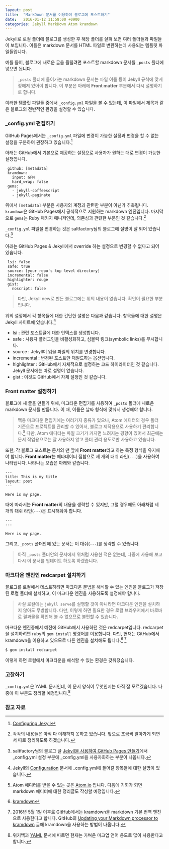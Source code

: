```yaml
---
layout: post
title:  "MarkDown 문서를 이용하여 블로그에 포스트하기"
date:   2016-01-12 11:58:00 +0900
categories: Jekyll MarkDown Atom kramdown
---
```


Jekyll로 로컬 폴더에 블로그를 생성한 후 해당 폴더를 살펴 보면 여러 폴더들과 파일들이 보입니다. 이들은 markdown 문서를 HTML 파일로 변환하는데 사용되는 템플릿 파일들입니다. 

예를 들어, 블로그에 새로운 글을 올릴려면 포스트할 markdown 문서를 `_posts` 폴더에 넣으면 됩니다. 

> `_posts` 폴더에 들어가는 markdown 문서는 파일 이름 등이 Jekyll 규칙에 맞게 정해져 있어야 합니다. 이 부분은 아래에 **Front matter** 부분에서 다시 설명하기로 합니다.

이러한 템플릿 파일들 중에서 `_config.yml` 파일을 볼 수 있는데, 이 파일에서 제목과 같은 블로그의 전반적인 환경을 설정할 수 있습니다. 

### \_config.yml 편집하기

GitHub Pages에서는 `_config.yml` 파일에 변경이 가능한 설정과 변경을 할 수 없는 설정을 구분하여 권장하고 있습니다.[^Configuring_GitHub]

아래는 GitHub에서 기본으로 제공하는 설정으로 사용자가 원하는 대로 변경이 가능한 설정입니다. 

```
 github: [metadata]
 kramdown:
   input: GFM
   hard_wrap: false
 gems:
   - jekyll-coffeescript
   - jekyll-paginate
```

위에서 `[metadata]` 부분은 사용자의 계정과 관련한 부분이 아닌가 추측됩니다. `kramdown`은 GitHub Pages에서 공식적으로 지원하는 markdown 엔진입니다. 마지막으로 `gems`는 Ruby 패키지 매니저인데, 의존성과 관련한 부분인 것 같습니다.[^Configuring_Question] 

`_config.yml` 파일을 변경하는 것은 saltfactory님의 블로그에 설명이 잘 되어 있습니다.[^saltfactory]

아래는 GitHub Pages & Jekyll에서 override 하는 설정으로 변경할 수 없다고 되어 있습니다. 

```
 lsi: false
 safe: true
 source: [your repo's top level directory]
 incremental: false
 highlighter: rouge
 gist:
   noscript: false
```

> 다만, Jekyll new로 만든 블로그에는 위의 내용이 없습니다. 확인이 필요한 부분입니다. 

위의 설정에서 각 항목들에 대한 간단한 설명은 다음과 같습니다. 항목들에 대한 설명은 Jekyll 사이트에 있습니다.[^Configuration_Jekyll]

* lsi : 관련 포스트글에 대한 인덱스를 생성합니다.
* safe : 사용자 플러그인을 비활성화하고, 심볼릭 링크(symbolic links)를 무시합니다.
* source : Jekyll이 읽을 파일의 위치를 변경합니다.
* incremental : 변경된 포스트만 재빌드하는 옵션입니다.
* highlighter : GitHub에서 자체적으로 설정하는 코드 하이라이터인 것 같습니다. Jekyll 문서에는 따로 설명이 없습니다.
* gist : 이것도 GitHub에서 자체 설정인 것 같습니다.

### Front matter 설정하기

블로그에 새 글을 만들기 위해, 마크타운 편집기를 사용하여 `_posts` 폴더에 새로운 markdown 문서를 만듭니다. 이 때, 이름은 날짜 형식에 맞춰서 생성해야 합니다.

> 맥용 마크다운 편집기에는 여러가지 종류가 있으나, Atom 에디터의 경우 폴더 기준으로 프로젝트를 관리할 수 있어서, 블로그 제작용으로 사용하기 편리합니다.[^Atom] 다만, Atom 에디터는 파일 크기가 커지면 느려지는 경향이 있어서 최근에는 문서 작업용으로는 잘 사용하지 않고 폴더 관리 용도로만 사용하고 있습니다.

또한, 각 블로그 포스트는 문서의 맨 앞에 **Front matter**라고 하는 특정 형식을 유지해야 합니다. **Front matter**는 메타데이터 집합으로 세 개의 대쉬 라인(`---`)을 사용하여 나타냅니다. 나타나는 모습은 아래와 같습니다.

```
---
title: This is my title
layout: post
---

Here is my page.
```

때에 따라서는 **Front matter**의 내용을 생략할 수 있지만, 그럴 경우에도 아래처럼 세 개의 대쉬 라인(`---`)은 표시해줘야 합니다.

```
---
---

Here is my page.
```

그리고, `_posts` 폴더안에 있는 문서는 이 대쉬(`---`)를 생략할 수 있습니다.

> 아직 `_posts` 폴더안의 문서에서 위처럼 사용한 적은 없는데, 나중에 사용해 보고 다시 이 문서를 업데이트 하도록 하겠습니다.

### 마크다운 엔진인 redcarpet 설치하기

블로그를 로컬에서 테스트하려면 마크다운 문법을 해석할 수 있는 엔진을 블로그가 저장된 로컬 폴터에 설치하고, 이 마크다운 엔진을 사용하도록 설정해야 합니다.

>사실 로컬에는 `jekyll serve`를 실행할 것이 아니라면 마크다운 엔진을 설치하지 않아도 무방합니다. 다만, 이렇게 하면 필요한 경우 로컬 브라우저에서 바로바로 결과물을 확인해 볼 수 없으므로 불편할 수 있습니다.

마크다운 엔진중에서 예전에 GitHub에서 사용하던 것은 redcarpet입니다. redcarpet을 설치하려면 ruby의 `gem install` 명령어를 이용합니다. 다만, 현재는 GitHub에서 kramdown을 이용하고 있으므로 다른 엔진을 설치해도 됩니다.[^kramdown]  [^Updating_kramdown]

```sh
$ gem install redcarpet
```

이렇게 하면 로컬에서 마크타운을 해석할 수 있는 환경은 갖춰졌습니다.

### 고찰하기 

`_config.yml`은 YAML 문서인데, 이 문서 양식이 무엇인지는 아직 잘 모르겠습니다. 나중에 이 부분도 정리할 예정입니다.[^YAML]

### 참고 자료

[^Configuring_GitHub]: [Configuring Jekyll](https://help.github.com/articles/configuring-jekyll/)

[^Configuring_Question]: 각각의 내용들은 아직 다 이해하지 못하고 있습니다. 앞으로 조금씩 알아가게 되면서 따로 정리하도록 하겠습니다.

[^Atom]: Atom 에디터를 받을 수 있는 곳은 [Atom.io](https://atom.io) 입니다. 다음에 기회가 되면 markdown 에디터에 대한 정리글도 작성할 예정입니다.

[^kramdown]: [kramdown](http://kramdown.gettalong.org)

[^saltfactory]: saltfactory님의 블로그 글 [Jekyll을 사용하여 GitHub Pages 만들기](http://blog.saltfactory.net/jekyll/upgrade-github-pages-dependency-versions.html)에서 _config.yml 설정 부분에 _config.yml을 사용자화하는 부분이 나옵니다. 
  
[^Updating_kramdown]: 2016년 5월 1일 이후로 GitHub에서는 kramdown을 markdown 기본 번역 엔진으로 사용한다고 합니다. GitHub의 [Updating your Markdown processor to kramdown](https://help.github.com/articles/updating-your-markdown-processor-to-kramdown/) 글에 kramdown을 사용하는 방법이 나옵니다.

[^YAML]: 위키백과 [YAML](https://ko.wikipedia.org/wiki/YAML) 문서에 따르면 현재는 가벼운 마크업 언어 용도로 많이 사용한다고 합니다.

[^Configuration_Jekyll]: Jekyll의 [Configuration](https://jekyllrb.com/docs/configuration/) 문서에 _config.yml에 들어갈 항목들에 대한 설명이 있습니다. 
